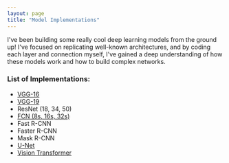 ```yaml
---
layout: page
title: "Model Implementations"
---
```


I've been building some really cool deep learning models from the ground up! I've focused on replicating well-known architectures, and by coding each layer and connection myself, I've gained a deep understanding of how these models work and how to build complex networks.

### List of Implementations:

- [VGG-16](https://github.com/Billa-Man/model-implementations-from-scratch/blob/main/vgg_16.py)
- [VGG-19](https://github.com/Billa-Man/model-implementations-from-scratch/blob/main/vgg_19.py)
- ResNet (18, 34, 50)
- [FCN (8s, 16s, 32s)](https://github.com/Billa-Man/model-implementations-from-scratch/blob/main/fcn.py)
- Fast R-CNN
- Faster R-CNN
- Mask R-CNN
- [U-Net](https://github.com/Billa-Man/model-implementations-from-scratch/blob/main/unet.py)
- [Vision Transformer](https://github.com/Billa-Man/model-implementations-from-scratch/blob/main/vit.py)
